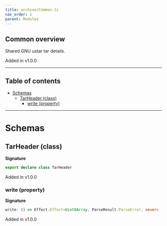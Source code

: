 ```yaml
---
title: archive/Common.ts
nav_order: 1
parent: Modules
---
```


## Common overview

Shared GNU ustar tar details.

Added in v1.0.0

---

<h2 class="text-delta">Table of contents</h2>

- [Schemas](#schemas)
  - [TarHeader (class)](#tarheader-class)
    - [write (property)](#write-property)

---

# Schemas

## TarHeader (class)

**Signature**

```ts
export declare class TarHeader
```

Added in v1.0.0

### write (property)

**Signature**

```ts
write: () => Effect.Effect<Uint8Array, ParseResult.ParseError, never>
```

Added in v1.0.0
